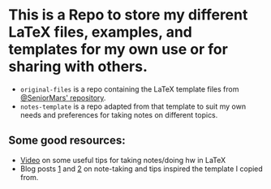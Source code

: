 # This is a Repo to store my different LaTeX files, examples, and templates for my own use or for sharing with others.

- `original-files` is a repo containing the LaTeX template files from [@SeniorMars' repository][senior-mars-repo]. 
- `notes-template` is a repo adapted from that template to suit my own needs and preferences for taking notes on different topics.

## Some good resources:

- [Video][SeniorMars-Notes] on some useful tips for taking notes/doing hw in LaTeX
- Blog posts [1][blog-one] and [2][blog-two] on note-taking and tips inspired the template I copied from.

[senior-mars-repo]: https://github.com/SeniorMars/dotfiles/tree/79f266bbfeb0dcdcba42284140d84f84af00f950/latex_template
[SeniorMars-Notes]: https://youtu.be/DOtM1mrWjUo?si=hfBw6kDHB7MjBjpv
[blog-one]: https://castel.dev/post/lecture-notes-3/
[blog-two]: https://castel.dev/post/lecture-notes-1/
